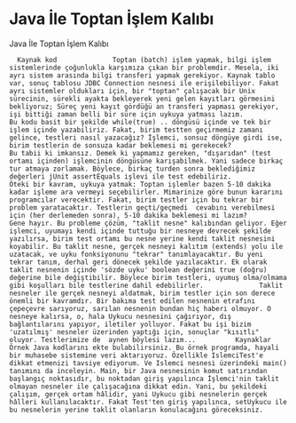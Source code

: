 # Java İle Toptan İşlem Kalıbı


Java İle Toptan İşlem Kalıbı



      Kaynak kod              Toptan (batch) işlem yapmak, bilgi işlem sistemlerinde çoğunlukla karşımıza çıkan bir problemdir. Mesela, iki ayrı sistem arasında bilgi transferi yapmak gerekiyor. Kaynak tablo var, sonuç tablosu JDBC Connection nesnesi ile erişilebiliyor. Fakat ayrı sistemler oldukları için, bir "toptan" çalışacak bir Unix sürecinin, sürekli ayakta bekleyerek yeni gelen kayıtları görmesini bekliyoruz; Süreç yeni kayıt gördüğü an transferi yapması gerekiyor, işi bittiği zaman belli bir süre için uykuya yatması lazım.              Bu kodu basit bir şekilde while(true) .. döngüsü içinde ve tek bir işlem içinde yazabiliriz. Fakat, birim testten geçirmemiz zamanı gelince, testleri nasıl yazacağız? İşlemci, sonsuz döngüye girdi ise, birim testlerin de sonsuza kadar beklemesi mi gerekecek?              Bu tabii ki imkansız. Demek ki yapmamız gereken, "dışarıdan" (test ortamı içinden) işlemcinin döngüsüne karışabilmek. Yani sadece birkaç tur atmaya zorlamak. Böylece, birkaç turden sonra beklediğimiz değerleri jUnit assertEquals işlevi ile test edebiliriz.               Öteki bir kavram, uykuya yatmak: Toptan işlemler bazen 5-10 dakika kadar işleme ara vermeyi seçebilirler. Mimarinize göre bunun kararını programcılar verecektir. Fakat, birim testler için bu tekrar bir problem yaratacaktır. Testlerin geçti/geçmedi  cevabını verebilmesi için (her derlemeden sonra), 5-10 dakika beklemesi mi lazım?              Gene hayır. Bu probleme çözüm, "taklit nesne" kalıbından geliyor. Eğer işlemci, uyumayı kendi içinde tuttuğu bir nesneye devrecek şekilde yazılırsa, birim test ortamı bu nesne yerine kendi taklit nesnesini koyabilir. Bu taklit nesne, gerçek nesneyi kalıtım (extends) yolu ile uzatacak, ve uyku fonksiyonunu "tekrar" tanımlayacaktır. Bu yeni tekrar tanım, derhal geri dönecek şekilde yazılacaktır. Ek olarak taklit nesnenin içinde 'sözde uyku' boolean değerini true (doğru) değerine bile değiştibilir. Böylece birim testleri, uyumuş olma/olmama gibi koşulları bile testlerine dahil edebilirler.              Taklit nesneler ile gerçek nesneyi aldatmak, birim testler için son derece önemli bir kavramdır. Bir bakıma test edilen nesnenin etrafını çepeçevre sarıyoruz, sarılan nesnenin bundan hiç haberi olmuyor. O nesneye kalırsa, o, hala Uykucu nesnesini çağırıyor, dış bağlantılarını yapıyor, iletiler yolluyor. Fakat bu işi bizim 'uzatılmış' nesneler üzerinden yaptığı için, sonuçlar "kısıtlı" oluyor. Testlerimize de  aynen böylesi lazım...          Kaynaklar          Örnek Java kodlarını ekte bulabilirsiniz. Bu örnek programda, hayali bir muhasebe sistemine veri aktarıyoruz. Özellikle IslemciTest'e dikkat etmenizi tavsiye ediyorum. Ve Islemci nesnesi üzerindeki main() tanımını da inceleyin. Main, bir Java nesnesinin komut satırından başlangıç noktasıdır, bu noktadan giriş yapılınca İşlemci'nin taklit olmayan nesneler ile çalışacağına dikkat edin. Yani, bu şekildeki çalışım, gerçek ortam hâlidir, yani Uykucu gibi nesnelerin gerçek hâlleri kullanılacaktır. Fakat Test'ten giriş yapılınca, setUykucu ile bu nesnelerin yerine taklit olanların konulacağını göreceksiniz.




